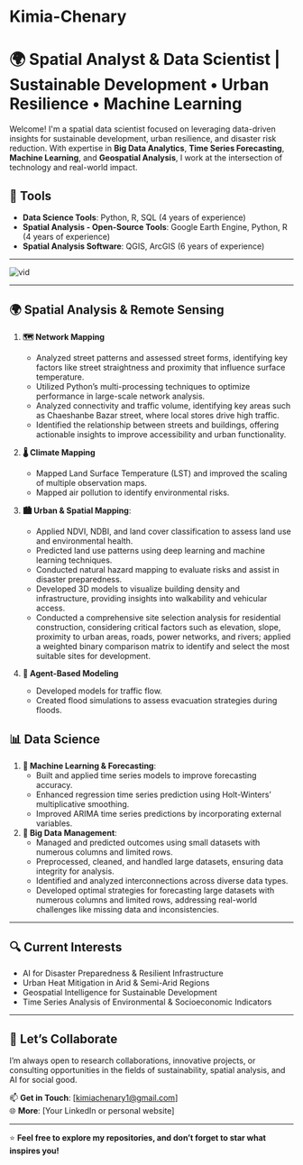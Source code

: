 
# Kimia-Chenary
# 🌍 Spatial Analyst & Data Scientist | Sustainable Development • Urban Resilience • Machine Learning

Welcome! I'm a spatial data scientist focused on leveraging data-driven insights for sustainable development, urban resilience, and disaster risk reduction. With expertise in **Big Data Analytics**, **Time Series Forecasting**, **Machine Learning**, and **Geospatial Analysis**, I work at the intersection of technology and real-world impact.

## 🔧 **Tools**

- **Data Science Tools**: Python, R, SQL (4 years of experience)  
- **Spatial Analysis - Open-Source Tools**: Google Earth Engine, Python, R (4 years of experience)  
- **Spatial Analysis Software**: QGIS, ArcGIS (6 years of experience)
---

![vid](https://github.com/user-attachments/assets/60ab2699-28fe-4929-8964-6b86264e35c3)

---

## **🌍 Spatial Analysis & Remote Sensing**

1. **🗺️ Network Mapping**  
   - Analyzed street patterns and assessed street forms, identifying key factors like street straightness and proximity that influence surface temperature.
   - Utilized Python’s multi-processing techniques to optimize performance in large-scale network analysis.
   - Analyzed connectivity and traffic volume, identifying key areas such as Chaeshanbe Bazar street, where local stores drive high traffic.  
   - Identified the relationship between streets and buildings, offering actionable insights to improve accessibility and urban functionality.
   
2. **🌡️ Climate Mapping**  
    - Mapped Land Surface Temperature (LST) and improved the scaling of multiple observation maps.
    - Mapped air pollution to identify environmental risks.
3. **🏙️ Urban & Spatial Mapping**: 
   - Applied NDVI, NDBI, and land cover classification to assess land use and environmental health.
   - Predicted land use patterns using deep learning and machine learning techniques.
   - Conducted natural hazard mapping to evaluate risks and assist in disaster preparedness.
   - Developed 3D models to visualize building density and infrastructure, providing insights into walkability and vehicular access.
   - Conducted a comprehensive site selection analysis for residential construction, considering critical factors such as elevation, slope, proximity to urban areas, roads, power networks, and rivers; applied a weighted binary comparison matrix to identify and select the most suitable sites for development.

4. **🚗 Agent-Based Modeling**  
    - Developed models for traffic flow.
    - Created flood simulations to assess evacuation strategies during floods.
   
## **📊 Data Science**

1. **🤖 Machine Learning & Forecasting**: 
   - Built and applied time series models to improve forecasting accuracy.
   - Enhanced regression time series prediction using Holt-Winters’ multiplicative smoothing.
   - Improved ARIMA time series predictions by incorporating external variables.
2. **💾 Big Data Management**: 
   - Managed and predicted outcomes using small datasets with numerous columns and limited rows.
   - Preprocessed, cleaned, and handled large datasets, ensuring data integrity for analysis.
   - Identified and analyzed interconnections across diverse data types.
   - Developed optimal strategies for forecasting large datasets with numerous columns and limited rows, addressing real-world challenges like missing data and inconsistencies.
   
---

## 🔍 Current Interests

- AI for Disaster Preparedness & Resilient Infrastructure  
- Urban Heat Mitigation in Arid & Semi-Arid Regions  
- Geospatial Intelligence for Sustainable Development  
- Time Series Analysis of Environmental & Socioeconomic Indicators  

---

## 🤝 Let’s Collaborate

I’m always open to research collaborations, innovative projects, or consulting opportunities in the fields of sustainability, spatial analysis, and AI for social good.

📫 **Get in Touch**: [kimiachenary1@gmail.com]  
🌐 **More**: [Your LinkedIn or personal website]

---

⭐ **Feel free to explore my repositories, and don’t forget to star what inspires you!**


